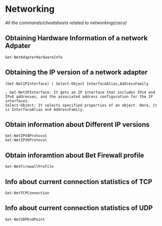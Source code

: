 # Networking
*All the commands/cheatsheets related to networking(cisco)*

## Obtaining Hardware Information of a network Adpater 

`Get-NetAdapterHardwareInfo `

## Obtaining the IP version of a network adapter
```
(Get-NetIPInterface) | Select-Object InterfaceAlias,AddressFamily

; Get-NetIPInterface: It gets an IP interface that includes IPv4 and IPv6 addresses, and the associated address configuration for the IP interfaces.
Select-Object: It selects specified properties of an object. Here, it is InterfaceAlias and AddressFamily. 
```
## Obtain information about Different IP versions
```
Get-NetIPV4Protocol
Get-NetIPV6Protocol
```
 
## Obtain inforamtion about Bet Firewall profile
```
Get-NetFirewallProfile
```
## Info about current connection statistics of TCP 
```
Get-NetTCPConnection
```

## Info about current connection statistics of UDP
```
Get-NetUDPEndPoint
```
